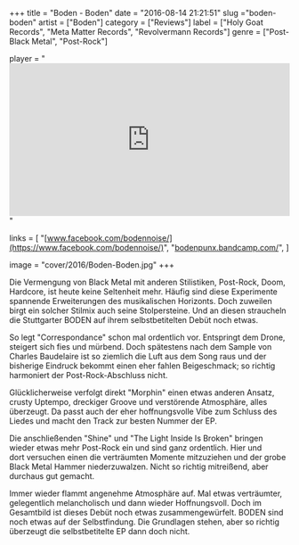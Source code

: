+++
title = "Boden - Boden"
date = "2016-08-14 21:21:51"
slug ="boden-boden"
artist = ["Boden"]
category = ["Reviews"]
label = ["Holy Goat Records", "Meta Matter Records", "Revolvermann Records"]
genre = ["Post-Black Metal", "Post-Rock"]

player = "<iframe style='border: 0; width: 100%; height: 274px;' src='https://bandcamp.com/EmbeddedPlayer/album=3748082070/size=large/bgcol=333333/linkcol=ffffff/artwork=none/transparent=true/' ></iframe>"

links = [
"[www.facebook.com/bodennoise/](https://www.facebook.com/bodennoise/)",
"[bodenpunx.bandcamp.com/](https://bodenpunx.bandcamp.com/)",
]

image = "cover/2016/Boden-Boden.jpg"
+++

Die Vermengung von Black Metal mit anderen Stilistiken, Post-Rock, Doom, Hardcore, ist heute keine Seltenheit mehr. Häufig sind diese Experimente spannende Erweiterungen des musikalischen Horizonts. Doch zuweilen birgt ein solcher Stilmix auch seine Stolpersteine. Und an diesen straucheln die Stuttgarter BODEN auf ihrem selbstbetitelten Debüt noch etwas.

So legt "Correspondance" schon mal ordentlich vor. Entspringt dem Drone, steigert sich fies und mürbend. Doch spätestens nach dem Sample von Charles Baudelaire ist so ziemlich die Luft aus dem Song raus und der bisherige Eindruck bekommt einen eher fahlen Beigeschmack; so richtig harmoniert der Post-Rock-Abschluss nicht.

Glücklicherweise verfolgt direkt "Morphin" einen etwas anderen Ansatz, crusty Uptempo, dreckiger Groove und verstörende Atmosphäre, alles überzeugt. Da passt auch der eher hoffnungsvolle Vibe zum Schluss des Liedes und macht den Track zur besten Nummer der EP.

Die anschließenden "Shine" und "The Light Inside Is Broken" bringen wieder etwas mehr Post-Rock ein und sind ganz ordentlich. Hier und dort versuchen einen die verträumten Momente mitzuziehen und der grobe Black Metal Hammer niederzuwalzen. Nicht so richtig mitreißend, aber durchaus gut gemacht.

Immer wieder flammt angenehme Atmosphäre auf. Mal etwas verträumter, gelegentlich melancholisch und dann wieder Hoffnungsvoll. Doch im Gesamtbild ist dieses Debüt noch etwas zusammengewürfelt. BODEN sind noch etwas auf der Selbstfindung. Die Grundlagen stehen, aber so richtig überzeugt die selbstbetitelte EP dann doch nicht.

